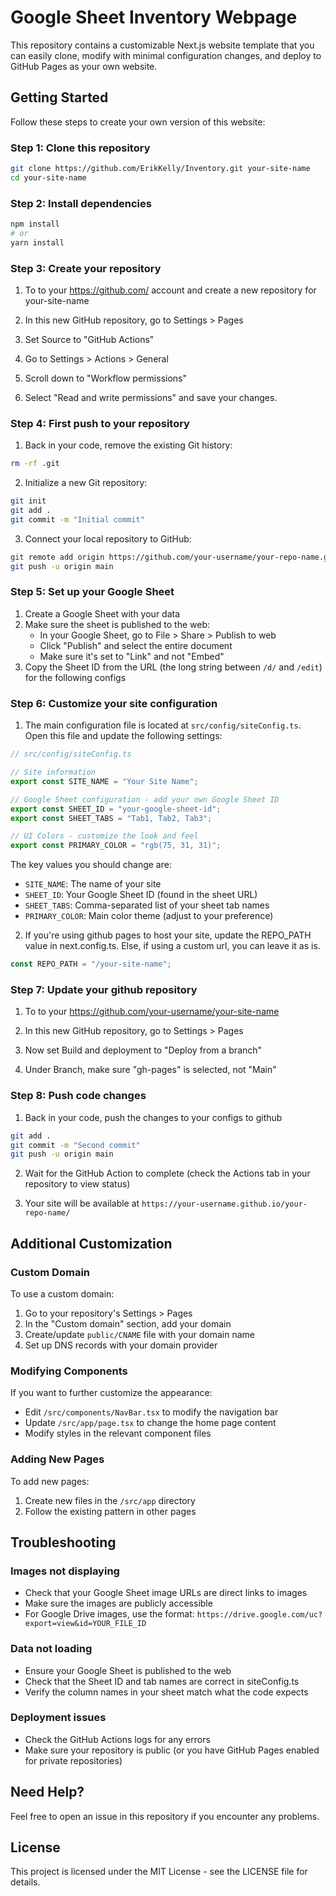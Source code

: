 # Google Sheet Inventory Webpage 

This repository contains a customizable Next.js website template that you can easily clone, modify with minimal configuration changes, and deploy to GitHub Pages as your own website.

## Getting Started

Follow these steps to create your own version of this website:

### Step 1: Clone this repository

```bash
git clone https://github.com/ErikKelly/Inventory.git your-site-name
cd your-site-name
```

### Step 2: Install dependencies

```bash
npm install
# or
yarn install
```
### Step 3: Create your repository

1. To to your https://github.com/ account and create a new repository for your-site-name 

2. In this new GitHub repository, go to Settings > Pages

3. Set Source to "GitHub Actions"

4. Go to Settings > Actions > General

5. Scroll down to "Workflow permissions"

6. Select "Read and write permissions" and save your changes.

### Step 4: First push to your repository

1. Back in your code, remove the existing Git history:
```bash
rm -rf .git
```

2. Initialize a new Git repository:
```bash
git init
git add .
git commit -m "Initial commit"
```

3. Connect your local repository to GitHub:
```bash
git remote add origin https://github.com/your-username/your-repo-name.git
git push -u origin main
```

### Step 5: Set up your Google Sheet

1. Create a Google Sheet with your data
2. Make sure the sheet is published to the web:
   - In your Google Sheet, go to File > Share > Publish to web
   - Click "Publish" and select the entire document
   - Make sure it's set to "Link" and not "Embed"
3. Copy the Sheet ID from the URL (the long string between `/d/` and `/edit`) for the following configs

### Step 6: Customize your site configuration

1. The main configuration file is located at `src/config/siteConfig.ts`. Open this file and update the following settings:

```typescript
// src/config/siteConfig.ts

// Site information
export const SITE_NAME = "Your Site Name";

// Google Sheet configuration - add your own Google Sheet ID
export const SHEET_ID = "your-google-sheet-id";
export const SHEET_TABS = "Tab1, Tab2, Tab3";

// UI Colors - customize the look and feel
export const PRIMARY_COLOR = "rgb(75, 31, 31)";
```

The key values you should change are:
- `SITE_NAME`: The name of your site
- `SHEET_ID`: Your Google Sheet ID (found in the sheet URL)
- `SHEET_TABS`: Comma-separated list of your sheet tab names
- `PRIMARY_COLOR`: Main color theme (adjust to your preference)

2. If you're using github pages to host your site, update the REPO_PATH value in next.config.ts. Else, if using a custom url, you can leave it as is. 
```typescript
const REPO_PATH = "/your-site-name";
```

### Step 7: Update your github repository

1. To to your https://github.com/your-username/your-site-name 

2. In this new GitHub repository, go to Settings > Pages

4. Now set Build and deployment to "Deploy from a branch"

5. Under Branch, make sure "gh-pages" is selected, not "Main"

### Step 8: Push code changes

1. Back in your code, push the changes to your configs to github
```bash
git add .
git commit -m "Second commit"
git push -u origin main
```

2. Wait for the GitHub Action to complete (check the Actions tab in your repository to view status)

3. Your site will be available at `https://your-username.github.io/your-repo-name/`

## Additional Customization

### Custom Domain

To use a custom domain:

1. Go to your repository's Settings > Pages
2. In the "Custom domain" section, add your domain
3. Create/update `public/CNAME` file with your domain name
4. Set up DNS records with your domain provider

### Modifying Components

If you want to further customize the appearance:

- Edit `/src/components/NavBar.tsx` to modify the navigation bar
- Update `/src/app/page.tsx` to change the home page content
- Modify styles in the relevant component files

### Adding New Pages

To add new pages:

1. Create new files in the `/src/app` directory
2. Follow the existing pattern in other pages

## Troubleshooting

### Images not displaying

- Check that your Google Sheet image URLs are direct links to images
- Make sure the images are publicly accessible
- For Google Drive images, use the format: `https://drive.google.com/uc?export=view&id=YOUR_FILE_ID`

### Data not loading

- Ensure your Google Sheet is published to the web
- Check that the Sheet ID and tab names are correct in siteConfig.ts
- Verify the column names in your sheet match what the code expects

### Deployment issues

- Check the GitHub Actions logs for any errors
- Make sure your repository is public (or you have GitHub Pages enabled for private repositories)

## Need Help?

Feel free to open an issue in this repository if you encounter any problems.

## License

This project is licensed under the MIT License - see the LICENSE file for details.